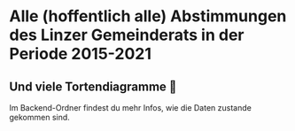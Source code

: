 # Alle (hoffentlich alle) Abstimmungen des Linzer Gemeinderats in der Periode 2015-2021
## Und viele Tortendiagramme 🍰

Im Backend-Ordner findest du mehr Infos, wie die Daten zustande gekommen sind.